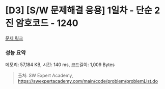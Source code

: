 # [D3] [S/W 문제해결 응용] 1일차 - 단순 2진 암호코드 - 1240 

[문제 링크](https://swexpertacademy.com/main/code/problem/problemDetail.do?contestProbId=AV15FZuqAL4CFAYD) 

### 성능 요약

메모리: 57,184 KB, 시간: 140 ms, 코드길이: 1,009 Bytes



> 출처: SW Expert Academy, https://swexpertacademy.com/main/code/problem/problemList.do